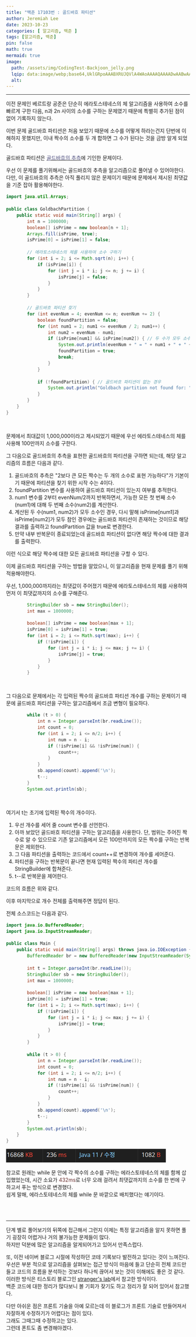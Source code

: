 ```yaml
---
title: "백준 17103번 : 골드바흐 파티션"
author: Jeremiah Lee
date: 2023-10-23
categories: [ 알고리즘, 백준 ]
tags: [알고리즘, 백준]
pin: false
math: true
mermaid: true
image: 
  path: /assets/img/CodingTest-Backjoon_jelly.png
  lqip: data:image/webp;base64,UklGRpoAAABXRUJQVlA4WAoAAAAQAAAADwAABwAAQUxQSDIAAAARL0AmbZurmr57yyIiqE8oiG0bejIYEQTgqiDA9vqnsUSI6H+oAERp2HZ65qP/VIAWAFZQOCBCAAAA8AEAnQEqEAAIAAVAfCWkAALp8sF8rgRgAP7o9FDvMCkMde9PK7euH5M1m6VWoDXf2FkP3BqV0ZYbO6NA/VFIAAAA
  alt: 
---
```

***

이전 문제인 베르트랑 공준은 단순히 에라토스테네스의 체 알고리즘을 사용하여
소수를 빠르게 구한 다음, n과 2n 사이의 소수를 구하는 문제였기 때문에
특별히 추가된 점이 없어 기록하지 않는다.

이번 문제 골드바흐 파티션은 처음 보았기 때문에 소수를 어떻게 하라는건지 단번에 이해하지 못했지만,
이내 짝수의 소수를 두 개 합하면 그 수가 된다는 것을 금방 알게 되었다.

골드바흐 파티션은
[<span style="color:#4C4C7C">골드바흐의 추측</span>](https://ko.wikipedia.org/wiki/%EA%B3%A8%ED%8A%B8%EB%B0%94%ED%9D%90%EC%9D%98_%EC%B6%94%EC%B8%A1)에 기인한 문제이다.

우선 이 문제를 풀기위해서는 골드바흐의 추측을 알고리즘으로 풀어낼 수 있어야한다.   
다만, 이 골드바흐의 추측은 아직 풀리지 않은 문제이기 때문에 문제에서 제시된 최댓값을 기준 잡아 활용해야한다.   

```java
import java.util.Arrays;

public class GoldbachPartition {
    public static void main(String[] args) {
        int n = 1000000;
        boolean[] isPrime = new boolean[n + 1];
        Arrays.fill(isPrime, true);
        isPrime[0] = isPrime[1] = false;

        // 에라토스테네스의 체를 사용하여 소수 구하기
        for (int i = 2; i <= Math.sqrt(n); i++) {
            if (isPrime[i]) {
                for (int j = i * i; j <= n; j += i) {
                    isPrime[j] = false;
                }
            }
        }

        // 골드바흐 파티션 찾기
        for (int evenNum = 4; evenNum <= n; evenNum += 2) {
            boolean foundPartition = false;
            for (int num1 = 2; num1 <= evenNum / 2; num1++) {
                int num2 = evenNum - num1;
                if (isPrime[num1] && isPrime[num2]) { // 두 수가 모두 소수인 경우
                    System.out.println(evenNum + " = " + num1 + " + " + num2);
                    foundPartition = true;
                    break;
                }
            }
            
            if (!foundPartition) { // 골드바흐 파티션이 없는 경우
                System.out.println("Goldbach partition not found for: " + evenNum);
            }
        }
    }
}
```
<br>

문제에서 최대값이 1,000,000이라고 제시되었기 때문에 우선 에라토스테네스의 체를 사용해 
100만까지 소수를 구한다.

그 다음으로 골드바흐의 추측을 표현한 골드바흐의 파티션을 구하면 되는데,
해당 알고리즘의 흐름은 다음과 같다.
1. 골드바흐의 추측은 "2보다 큰 모든 짝수는 두 개의 소수로 표현 가능하다"가 기본이기 때문에
파티션을 찾기 위한 시작 수는 4이다.
2. foundPartition 변수를 사용하여 골드바흐 파티션이 있는지 여부를 추적한다.
3. num1 변수를 2부터 evenNum/2까지 반복하면서, 가능한 모든 첫 번째 소수(num1)에 대해 두 번째 소수(num2)를 계산한다.
4. 계산된 두 수(num1, num2)가 모두 소수인 경우, 다시 말해 isPrime[num1]과 isPrime[num2]가 모두 참인 경우에는
골드바흐 파티션이 존재하는 것이므로 해당 결과를 출력하고 foundPartition 값을 true로 변경한다.
5. 만약 내부 반복문이 종료되었는데 골드바흐 파티션이 없다면 해당 짝수에 대한 결과를 출력한다.

이런 식으로 해당 짝수에 대한 모든 골드바흐 파티션을 구할 수 있다.

이제 골드바흐 파티션을 구하는 방법을 알았으니, 이 알고리즘을 현재 문제를 풀기 위해 적용해야한다.   

우선, 1,000,000까지라는 최댓값이 주어졌기 때문에 에라토스테네스의 체를 사용하여 먼저 이 최댓값까지의
소수를 구해준다.
```java
        StringBuilder sb = new StringBuilder();
        int max = 1000000;

        boolean[] isPrime = new boolean[max + 1];
        isPrime[0] = isPrime[1] = true;
        for (int i = 2; i <= Math.sqrt(max); i++) {
            if (!isPrime[i]) {
                for (int j = i * i; j <= max; j += i) {
                    isPrime[j] = true;
                }
            }
        }
```
<br>

그 다음으로 문제에서는 각 입력된 짝수의 골드바흐 파티션 개수를 구하는 문제이기 때문에
골드바흐 파티션을 구하는 알고리즘에서 조금 변형이 필요하다.
```java
        while (t > 0) {
            int n = Integer.parseInt(br.readLine());
            int count = 0;
            for (int i = 2; i <= n/2; i++) {
                int num = n - i;
                if (!isPrime[i] && !isPrime[num]) {
                    count++;
                }
            }
            sb.append(count).append('\n');
            t--;
        }
        System.out.println(sb);
```
<br>

여기서 t는 초기에 입력된 짝수의 개수이다.   
1. 우선 개수를 세어 줄 count 변수를 선언한다.
2. 아까 보았던 골드바흐 파티션을 구하는 알고리즘을 사용한다.
단, 범위는 주어진 짝수로 알 수 있으므로 기존 알고리즘에서 모든 100만까지의 모든 짝수를 구하는 반복문은 제외한다.
3. 그 다음 파티션을 출력하는 코드에서 count++로 변경하여 개수를 세어준다.
4. 파티션을 구하는 반복문이 끝나면 현재 입력된 짝수의 파티션 개수를 StringBuilder에 합쳐준다.
5. t--로 반복문을 제어한다.

코드의 흐름은 위와 같다.

이후 마지막으로 개수 전체를 출력해주면 정답이 된다.

전체 소스코드는 다음과 같다.
```java
import java.io.BufferedReader;
import java.io.InputStreamReader;

public class Main {
    public static void main(String[] args) throws java.io.IOException {
        BufferedReader br = new BufferedReader(new InputStreamReader(System.in));

        int t = Integer.parseInt(br.readLine());
        StringBuilder sb = new StringBuilder();
        int max = 1000000;

        boolean[] isPrime = new boolean[max + 1];
        isPrime[0] = isPrime[1] = true;
        for (int i = 2; i <= Math.sqrt(max); i++) {
            if (!isPrime[i]) {
                for (int j = i * i; j <= max; j += i) {
                    isPrime[j] = true;
                }
            }
        }

        while (t > 0) {
            int n = Integer.parseInt(br.readLine());
            int count = 0;
            for (int i = 2; i <= n/2; i++) {
                int num = n - i;
                if (!isPrime[i] && !isPrime[num]) {
                    count++;
                }
            }
            sb.append(count).append('\n');
            t--;
        }
        System.out.println(sb);
    }
}
```
![](/assets/img/CT_BJ_LOG/BJ_17103.png)
<br>

참고로 원래는 while 문 안에 각 짝수의 소수를 구하는 에라스토테네스의 체를 함께 삽입했었는데,
시간 소요가 <span style="color:#6E3434">432ms</span>로 너무 오래 걸려서 최댓값까지의 소수를 한 번에 구하고서 푸는 방식으로 변경했다.    
쉽게 말해, 에라스토테네스의 체를 while 문 바깥으로 배치했다는 얘기이다.

<br>
<br>

***

단계 별로 풀어보기의 뒤쪽에 접근해서 그런지 이제는 특정 알고리즘을 알지 못하면 풀기 굉장히 어렵거나 거의 불가능한 문제들이 많다.   
하지만 덕분에 많은 알고리즘을 알게되어가고 있어서 만족스럽다.   

또, 이전 네이버 블로그 시절에 작성하던 코테 기록보다 발전하고 있다는 것이 느껴진다.   
우선은 부분 적으로 알고리즘을 살펴보는 접근 방식이 마음에 들고 단순히 전체 코드만 들고 코드의 흐름을 분석하는 것보다 하나씩 끊어서 보는 것이 이해에도 좋은 것 같다.   
이러한 방식은 티스토리 블로그인 [stranger's lab](https://st-lab.tistory.com/)에서 참고한 방식이다.    
백준 코드에 대한 정리가 많다보니 볼 기회가 잦기도 하고 정리가 잘 되어 있어서 참고했다.

다만 아쉬운 점은 프론트 기술을 아예 모르는데 이 블로그가 프론트 기술로 만들어져서 자잘하게 수정하기가 어렵다는 점이 있다.   
그래도 그때그때 수정하고는 있다.   
그런데 폰트도 좀 변경해야겠다.
